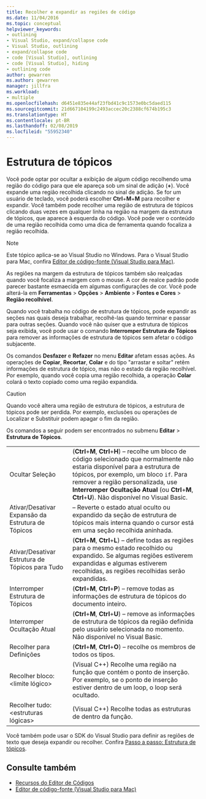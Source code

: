 ```yaml
---
title: Recolher e expandir as regiões de código
ms.date: 11/04/2016
ms.topic: conceptual
helpviewer_keywords:
- outlining
- Visual Studio, expand/collapse code
- Visual Studio, outlining
- expand/collapse code
- code [Visual Studio], outlining
- code [Visual Studio], hiding
- outlining code
author: gewarren
ms.author: gewarren
manager: jillfra
ms.workload:
- multiple
ms.openlocfilehash: d6451e835e44af23fbd41c9c1573e0bc5daed115
ms.sourcegitcommit: 21d667104199c2493accec20c2388cf674b195c3
ms.translationtype: HT
ms.contentlocale: pt-BR
ms.lasthandoff: 02/08/2019
ms.locfileid: "55952340"
---
```

# <a name="outlining"></a>Estrutura de tópicos

Você pode optar por ocultar a exibição de algum código recolhendo uma região do código para que ele apareça sob um sinal de adição (**+**). Você expande uma região recolhida clicando no sinal de adição. Se for um usuário de teclado, você poderá escolher **Ctrl**+**M**+**M** para recolher e expandir. Você também pode recolher uma região de estrutura de tópicos clicando duas vezes em qualquer linha na região na margem da estrutura de tópicos, que aparece à esquerda do código. Você pode ver o conteúdo de uma região recolhida como uma dica de ferramenta quando focaliza a região recolhida.

> [!NOTE]
> Este tópico aplica-se ao Visual Studio no Windows. Para o Visual Studio para Mac, confira [Editor de código-fonte (Visual Studio para Mac)](/visualstudio/mac/source-editor).

As regiões na margem da estrutura de tópicos também são realçadas quando você focaliza a margem com o mouse. A cor de realce padrão pode parecer bastante esmaecida em algumas configurações de cor. Você pode alterá-la em **Ferramentas** > **Opções** > **Ambiente** > **Fontes e Cores**  >  **Região recolhível**.

Quando você trabalha no código de estrutura de tópicos, pode expandir as seções nas quais deseja trabalhar, recolhê-las quando terminar e passar para outras seções. Quando você não quiser que a estrutura de tópicos seja exibida, você pode usar o comando **Interromper Estrutura de Tópicos** para remover as informações de estrutura de tópicos sem afetar o código subjacente.

Os comandos **Desfazer** e **Refazer** no menu **Editar** afetam essas ações. As operações de **Copiar**, **Recortar**, **Colar** e do tipo "arrastar e soltar" retêm informações de estrutura de tópico, mas não o estado da região recolhível. Por exemplo, quando você copia uma região recolhida, a operação **Colar** colará o texto copiado como uma região expandida.

> [!CAUTION]
> Quando você altera uma região de estrutura de tópicos, a estrutura de tópicos pode ser perdida. Por exemplo, exclusões ou operações de Localizar e Substituir podem apagar o fim da região.

Os comandos a seguir podem ser encontrados no submenu **Editar** > **Estrutura de Tópicos**.

|||
|-|-|
|Ocultar Seleção|(**Ctrl**+**M**, **Ctrl**+**H**) – recolhe um bloco de código selecionado que normalmente não estaria disponível para a estrutura de tópicos, por exemplo, um bloco `if`. Para remover a região personalizada, use **Interromper Ocultação Atual** (ou **Ctrl**+**M**, **Ctrl**+**U**). Não disponível no Visual Basic.|
|Ativar/Desativar Expansão da Estrutura de Tópicos|– Reverte o estado atual oculto ou expandido da seção de estrutura de tópicos mais interna quando o cursor está em uma seção recolhida aninhada.|
|Ativar/Desativar Estrutura de Tópicos para Tudo|(**Ctrl**+**M**, **Ctrl**+**L**) – define todas as regiões para o mesmo estado recolhido ou expandido. Se algumas regiões estiverem expandidas e algumas estiverem recolhidas, as regiões recolhidas serão expandidas.|
|Interromper Estrutura de Tópicos|(**Ctrl**+**M**, **Ctrl**+**P**) – remove todas as informações de estrutura de tópicos do documento inteiro.|
|Interromper Ocultação Atual|(**Ctrl**+**M**, **Ctrl**+**U**) – remove as informações de estrutura de tópicos da região definida pelo usuário selecionada no momento. Não disponível no Visual Basic.|
|Recolher para Definições|(**Ctrl**+**M**, **Ctrl**+**O**) – recolhe os membros de todos os tipos.|
|Recolher bloco:\<limite lógico>|(Visual C++) Recolhe uma região na função que contém o ponto de inserção. Por exemplo, se o ponto de inserção estiver dentro de um loop, o loop será ocultado.|
|Recolher tudo: \<estruturas lógicas>|(Visual C++) Recolhe todas as estruturas de dentro da função.|

Você também pode usar o SDK do Visual Studio para definir as regiões de texto que deseja expandir ou recolher. Confira [Passo a passo: Estrutura de tópicos](../extensibility/walkthrough-outlining.md).

## <a name="see-also"></a>Consulte também

- [Recursos do Editor de Códigos](../ide/writing-code-in-the-code-and-text-editor.md)
- [Editor de código-fonte (Visual Studio para Mac)](/visualstudio/mac/source-editor)